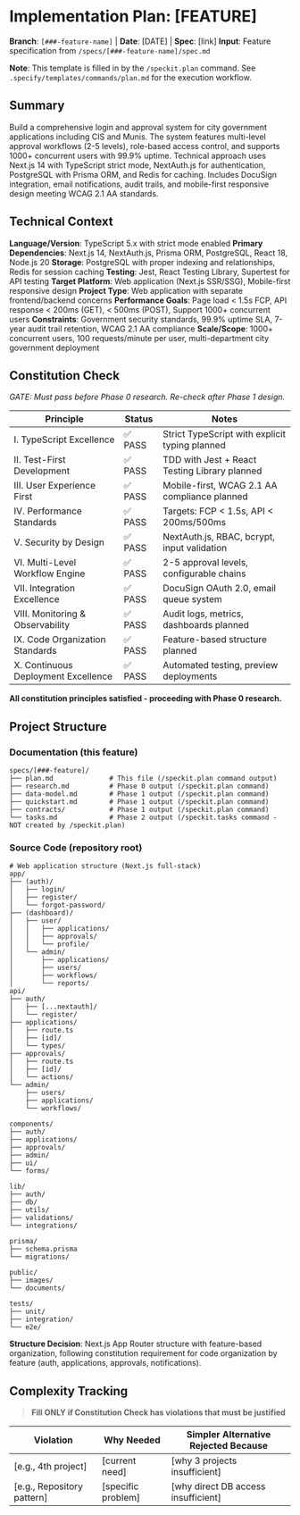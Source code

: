 # Implementation Plan: [FEATURE]

**Branch**: `[###-feature-name]` | **Date**: [DATE] | **Spec**: [link]
**Input**: Feature specification from `/specs/[###-feature-name]/spec.md`

**Note**: This template is filled in by the `/speckit.plan` command. See `.specify/templates/commands/plan.md` for the execution workflow.

## Summary

Build a comprehensive login and approval system for city government applications including CIS and Munis. The system features multi-level approval workflows (2-5 levels), role-based access control, and supports 1000+ concurrent users with 99.9% uptime. Technical approach uses Next.js 14 with TypeScript strict mode, NextAuth.js for authentication, PostgreSQL with Prisma ORM, and Redis for caching. Includes DocuSign integration, email notifications, audit trails, and mobile-first responsive design meeting WCAG 2.1 AA standards.

## Technical Context

**Language/Version**: TypeScript 5.x with strict mode enabled
**Primary Dependencies**: Next.js 14, NextAuth.js, Prisma ORM, PostgreSQL, React 18, Node.js 20
**Storage**: PostgreSQL with proper indexing and relationships, Redis for session caching
**Testing**: Jest, React Testing Library, Supertest for API testing
**Target Platform**: Web application (Next.js SSR/SSG), Mobile-first responsive design
**Project Type**: Web application with separate frontend/backend concerns
**Performance Goals**: Page load < 1.5s FCP, API response < 200ms (GET), < 500ms (POST), Support 1000+ concurrent users
**Constraints**: Government security standards, 99.9% uptime SLA, 7-year audit trail retention, WCAG 2.1 AA compliance
**Scale/Scope**: 1000+ concurrent users, 100 requests/minute per user, multi-department city government deployment

## Constitution Check

*GATE: Must pass before Phase 0 research. Re-check after Phase 1 design.*

| Principle | Status | Notes |
|-----------|--------|-------|
| I. TypeScript Excellence | ✅ PASS | Strict TypeScript with explicit typing planned |
| II. Test-First Development | ✅ PASS | TDD with Jest + React Testing Library planned |
| III. User Experience First | ✅ PASS | Mobile-first, WCAG 2.1 AA compliance planned |
| IV. Performance Standards | ✅ PASS | Targets: FCP < 1.5s, API < 200ms/500ms |
| V. Security by Design | ✅ PASS | NextAuth.js, RBAC, bcrypt, input validation |
| VI. Multi-Level Workflow Engine | ✅ PASS | 2-5 approval levels, configurable chains |
| VII. Integration Excellence | ✅ PASS | DocuSign OAuth 2.0, email queue system |
| VIII. Monitoring & Observability | ✅ PASS | Audit logs, metrics, dashboards planned |
| IX. Code Organization Standards | ✅ PASS | Feature-based structure planned |
| X. Continuous Deployment Excellence | ✅ PASS | Automated testing, preview deployments |

**All constitution principles satisfied - proceeding with Phase 0 research.**

## Project Structure

### Documentation (this feature)

```text
specs/[###-feature]/
├── plan.md              # This file (/speckit.plan command output)
├── research.md          # Phase 0 output (/speckit.plan command)
├── data-model.md        # Phase 1 output (/speckit.plan command)
├── quickstart.md        # Phase 1 output (/speckit.plan command)
├── contracts/           # Phase 1 output (/speckit.plan command)
└── tasks.md             # Phase 2 output (/speckit.tasks command - NOT created by /speckit.plan)
```

### Source Code (repository root)

```text
# Web application structure (Next.js full-stack)
app/
├── (auth)/
│   ├── login/
│   ├── register/
│   └── forgot-password/
├── (dashboard)/
│   ├── user/
│   │   ├── applications/
│   │   ├── approvals/
│   │   └── profile/
│   └── admin/
│       ├── applications/
│       ├── users/
│       ├── workflows/
│       └── reports/
api/
├── auth/
│   ├── [...nextauth]/
│   └── register/
├── applications/
│   ├── route.ts
│   ├── [id]/
│   └── types/
├── approvals/
│   ├── route.ts
│   ├── [id]/
│   └── actions/
└── admin/
    ├── users/
    ├── applications/
    └── workflows/

components/
├── auth/
├── applications/
├── approvals/
├── admin/
├── ui/
└── forms/

lib/
├── auth/
├── db/
├── utils/
├── validations/
└── integrations/

prisma/
├── schema.prisma
└── migrations/

public/
├── images/
└── documents/

tests/
├── unit/
├── integration/
└── e2e/
```

**Structure Decision**: Next.js App Router structure with feature-based organization, following constitution requirement for code organization by feature (auth, applications, approvals, notifications).

## Complexity Tracking

> **Fill ONLY if Constitution Check has violations that must be justified**

| Violation | Why Needed | Simpler Alternative Rejected Because |
|-----------|------------|-------------------------------------|
| [e.g., 4th project] | [current need] | [why 3 projects insufficient] |
| [e.g., Repository pattern] | [specific problem] | [why direct DB access insufficient] |
